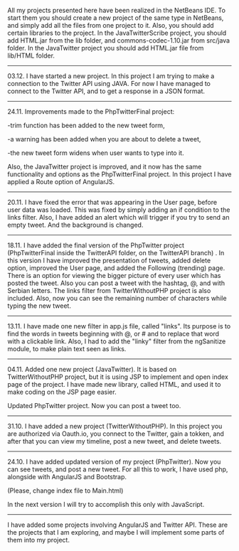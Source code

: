 All my projects presented here have been realized in the NetBeans IDE. To start them you should create a new project of the same type in NetBeans, and simply add all the files from one project to it. Also, you should add certain libraries to the project. In the JavaTwitterScribe project, you should add HTML.jar from the lib folder, and commons-codec-1.10.jar from src/java folder. In the JavaTwitter project you should add HTML.jar file from lib/HTML folder.


-------------------------------------------------------------------------------------------------------------------------------------------------------------------------------------------------------------------------------------------------------------

03.12.
I have started a new project. In this project I am trying to make a connection to the Twitter API using JAVA. For now I have managed to connect to the Twitter API, and to get a response in a JSON format. 

--------------------------------------------------------------------------------------------------------------------------------

24.11.
Improvements made to the PhpTwitterFinal project:

-trim function has been added to the new tweet form,

-a warning has been added when you are about to delete a tweet,

-the new tweet form widens when user wants to type into it.

Also, the JavaTwitter project is improved, and it now has the same functionality and options as the PhpTwitterFinal project. In this project I have applied a Route option of AngularJS.

--------------------------------------------------------------------------------------------------------------------------------

20.11.
I have fixed the error that was appearing in the User page, before user data was loaded. This was fixed by simply adding an if condition to the links filter.
Also, I have added an alert which will trigger if you try to send an empty tweet.
And the background is changed.

--------------------------------------------------------------------------------------------------------------------------------

18.11.
I have added the final version of the PhpTwitter project (PhpTwitterFinal inside the TwitterAPI folder, on the TwitterAPI branch) . In this version I have improved the presentation of tweets, added delete option, improved the User page, and added the Following (trending) page. There is an option for viewing the bigger picture of every user which has posted the tweet. Also you can post a tweet with the hashtag, @, and with Serbian letters. The links filter from TwitterWithoutPHP project is also included. Also, now you can see the remaining number of characters while typing the new tweet.

--------------------------------------------------------------------------------------------------------------------------------

13.11.
I have made one new filter in app.js file, called "links". Its purpose is to find the words in tweets beginning with @, or # and to replace that word with a clickable link.
Also, I had to add the "linky" filter from the ngSanitize module, to make plain text seen as links.

--------------------------------------------------------------------------------------------------------------------------------

04.11.
Added one new project (JavaTwitter). It is based on TwitterWithoutPHP project, but it is using JSP to implement and open index page of the project. I have made new library, called HTML, and used it to make coding on the JSP page easier.

Updated PhpTwitter project. Now you can post a tweet too.

--------------------------------------------------------------------------------------------------------------------------------

31.10.
I have added a new project (TwitterWithoutPHP). In this project you are authorized via Oauth.io,
you connect to the Twitter, gain a tokken, and after that you can view my timeline, post a new tweet, and delete tweets.

--------------------------------------------------------------------------------------------------------------------------------

24.10.
I have added updated version of my project (PhpTwitter). Now you can see tweets, and post a new tweet.
For all this to work, I have used php, alongside with AngularJS and Bootstrap.

(Please, change index file to Main.html)

In the next version I will try to accomplish this only with JavaScript.

--------------------------------------------------------------------------------------------------------------------------------

I have added some projects involving AngularJS and Twitter API. These are the projects that I am exploring, and maybe I will implement some parts of them into my project.


